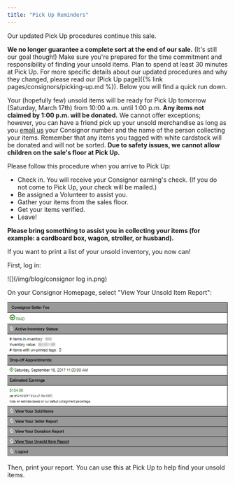 ```yaml
---
title: "Pick Up Reminders"
---
```


Our updated Pick Up procedures continue this sale.

**We no longer guarantee a complete sort at the end of our sale.** (It's still our goal though!) Make sure you're prepared for the time commitment and responsibility of finding your unsold items. Plan to spend at least 30 minutes at Pick Up. For more specific details about our updated procedures and why they changed, please read our [Pick Up page]({% link pages/consignors/picking-up.md %}). Below you will find a quick run down.

Your (hopefully few) unsold items will be ready for Pick Up tomorrow (Saturday, March 17th) from 10:00 a.m. until 1:00 p.m. **Any items not claimed by 1:00 p.m. will be donated.** We cannot offer exceptions; however, you can have a friend pick up your unsold merchandise as long as you [email us](mailto:info@boutiqueforaweek.com) your Consignor number and the name of the person collecting your items. Remember that any items you tagged with white cardstock will be donated and will not be sorted. **Due to safety issues, we cannot allow children on the sale's floor at Pick Up.**

Please follow this procedure when you arrive to Pick Up:

* Check in. You will receive your Consignor earning's check. (If you do not come to Pick Up, your check will be mailed.)
* Be assigned a Volunteer to assist you.
* Gather your items from the sales floor.
* Get your items verified.
* Leave!

**Please bring something to assist you in collecting your items (for example: a cardboard box, wagon, stroller, or husband).**

If you want to print a list of your unsold inventory, you now can!

First, log in:

![](/img/blog/consignor log in.png)

On your Consignor Homepage, select "View Your Unsold Item Report":

![](/img/blog/homepage3.png)

Then, print your report. You can use this at Pick Up to help find your unsold items.
